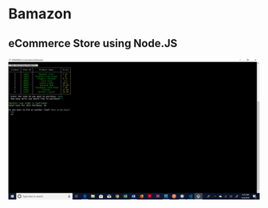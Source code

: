 # Bamazon
## eCommerce Store using Node.JS

![Home Page](https://github.com/kamalnyc17/Bamazon/blob/master/Images/Home%20Page.jpg)